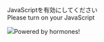 JavaScriptを有効にしてください  
Please turn on your JavaScript

![](https://static.blahaj.zone/blahaj-logo.webp)Powered by hormones!